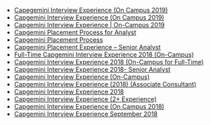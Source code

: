  - [Capegemini Interview Experience (On Campus 2019)](https://www.geeksforgeeks.org/capegemini-interview-experience-on-campus-2019/)
- [Capgemini Interview Experience (On Campus 
2019)](https://www.geeksforgeeks.org/capgemini-interview-experience-on-campus-2019/)
- [Capgemini Interview Experience | On-Campus 2019](https://www.geeksforgeeks.org/capgemini-interview-experience-on-campus-2019-2/)
- [Capgemini Placement Process for Analyst](https://www.geeksforgeeks.org/capgemini-placement-process-for-analyst/)
- [Capgemini Placement Process](https://www.geeksforgeeks.org/capgemini-placement-process/)
- [Capgemini Placement Experience – Senior Analyst](https://www.geeksforgeeks.org/capgemini-placement-experience/)
- [Full-Time Capgemini Interview Experience 2018 (On-Campus)](https://www.geeksforgeeks.org/full-time-capgemini-interview-experience-2018-on-campus/)
- [Capgemini Interview Experience 2018 (On-Campus for Full-Time)](https://www.geeksforgeeks.org/capgemini-interview-experience-2018-on-campus-for-full-time/)
- [Capgemini Interview Experience 2018- Senior Analyst](https://www.geeksforgeeks.org/capgemini-interview-experience-2018-senior-analyst/)
- [Capgemini Interview Experience (On-Campus)](https://www.geeksforgeeks.org/capgemini-interview-experience-on-campus/)
- [Capgemini Interview Experience (2018) (Associate Consultant)](https://www.geeksforgeeks.org/capgemini-interview-experience-2018-associate-consultant/)
- [Capgemini Interview Experience 2018](https://www.geeksforgeeks.org/capgemini-interview-experience-2018/)
- [Capgemini Interview Experience  (2+ Experience)](https://www.geeksforgeeks.org/capgemini-interview-experience-2-experience/)
- [Capgemini Interview Experience (On Campus 2018)](https://www.geeksforgeeks.org/capgemini-interview-experience-on-campus-2018/)
- [Capgemini Interview Experience September 2018](https://www.geeksforgeeks.org/capgemini-interview-experience-september-2018/)